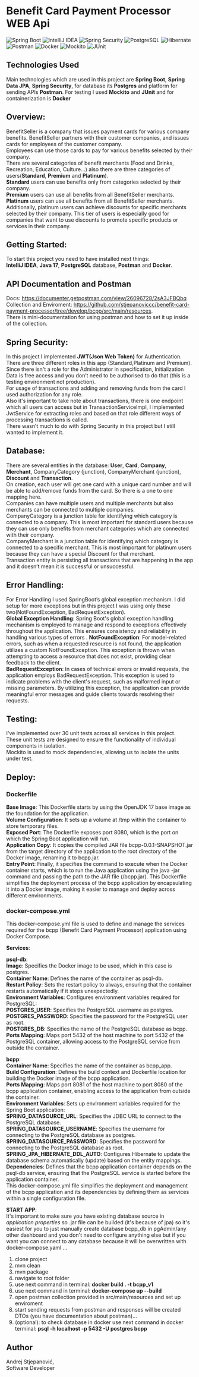 # Benefit Card Payment Processor WEB Api
![Spring Boot](https://img.shields.io/badge/Spring%20Boot-black?logo=springboot)
![IntelliJ IDEA](https://img.shields.io/badge/IntelliJ%20IDEA-black?logo=intellijidea)
![Spring Security](https://img.shields.io/badge/Spring%20Security-black?logo=springsecurity)
![PostgreSQL](https://img.shields.io/badge/PostgreSQL-blue?logo=postgresql&logoColor=white)
![Hibernate](https://img.shields.io/badge/Hibernate-red?logo=hibernate&logoColor=black)
![Postman](https://img.shields.io/badge/Postman-orange?logo=postman&logoColor=black)
![Docker](https://img.shields.io/badge/Docker-blue?logo=docker&logoColor=white)
![Mockito](https://img.shields.io/badge/Mockito-yellow?logo=mockito&logoColor=black)
![JUnit](https://img.shields.io/badge/JUnit-brightgreen?logo=junit&logoColor=black)

## Technologies Used
Main technologies which are used in this project are **Spring Boot**, **Spring Data JPA**, **Spring Security**, for database its **Postgres** and platform for sending APIs **Postman**. For testing I used **Mockito** and **JUnit** and for containerization is **Docker**

## Overview:  
BenefitSeller is a company that issues payment cards for various company benefits. BenefitSeller partners with their customer companies, and issues cards for employees of the customer company.  
Employees can use those cards to pay for various benefits selected by their company.  
There are several categories of benefit merchants (Food and Drinks, Recreation, Education, Culture…) also there are three categories of users(**Standard**, **Premium** and **Platinum**).  
**Standard** users can use benefits only from categories selected by their company.  
**Premium** users can use all benefits from all BenefitSeller merchants.  
**Platinum** users can use all benefits from all BenefitSeller merchants. Additionally, platinum users can achieve discounts for specific merchants selected by their company. This tier of users is especially good for companies that want to use discounts to promote specific products or services in their company.

## Getting Started:  
To start this project you need to have installed next things:  
**IntelliJ IDEA**, **Java 17**, **PostgreSQL** database, **Postman** and **Docker**.

## API Documentation and Postman  
Docs: https://documenter.getpostman.com/view/26096728/2sA3JFBQbq  
Collection and Enviroment: https://github.com/stjepanoviccc/benefit-card-payment-processor/tree/develop/bcpp/src/main/resources.   
There is mini-documentation for using postman and how to set it up inside of the collection.  

## Spring Security:  

In this project I implemented **JWT(Json Web Token)** for Authentication.  
There are three different roles in this app (Standard,Platinum and Premium). Since there isn't a role for the Administrator in specification, Initialization Data is free access and you don’t need to be authorised to do that (this is a testing environment not production).   
For usage of transactions and adding and removing funds from the card I used authorization for any role.  
Also it's important to take note about transactions, there is one endpoint which all users can access but in TransactionServiceImpl, I implemented JwtService for extracting roles and based on that role different ways of processing transactions is called.  
There wasn’t much to do with Spring Security in this project but I still wanted to implement it.  

## Database:  

There are several entities in the database: **User**, **Card**, **Company**, **Merchant**, CompanyCategory (junction), CompanyMerchant (junction), **Discount** and **Transaction**.  
On creation, each user will get one card with a unique card number and will be able to add/remove funds from the card. So there is a one to one mapping here.  
Companies can have multiple users and multiple merchants but also merchants can be connected to multiple companies.   
CompanyCategory is a junction table for identifying which category is connected to a company. This is most important for standard users because they can use only benefits from merchant categories which are connected with their company.  
CompanyMerchant is a junction table for identifying which category is connected to a specific merchant. This is most important for platinum users because they can have a special Discount for that merchant.  
Transaction entity is persisting all transactions that are happening in the app and it doesn’t mean it is successful or unsuccessful.  

## Error Handling:  

For Error Handling I used SpringBoot’s global exception mechanism. I did setup for more exceptions but in this project I was using only these two(NotFoundException, BadRequestException).  
**Global Exception Handling**: Spring Boot's global exception handling mechanism is employed to manage and respond to exceptions effectively throughout the application. This ensures consistency and reliability in handling various types of errors  .
**NotFoundException**: For model-related errors, such as when a requested resource is not found, the application utilizes a custom NotFoundException. This exception is thrown when attempting to access a resource that does not exist, providing clear feedback to the client.  
**BadRequestException**: In cases of technical errors or invalid requests, the application employs BadRequestException. This exception is used to indicate problems with the client's request, such as malformed input or missing parameters. By utilizing this exception, the application can provide meaningful error messages and guide clients towards resolving their requests.

## Testing:  

I've implemented over 30 unit tests across all services in this project.  
These unit tests are designed to ensure the functionality of individual components in isolation.  
Mockito is used to mock dependencies, allowing us to isolate the units under test.

## Deploy:  

### Dockerfile  
**Base Image**: This Dockerfile starts by using the OpenJDK 17 base image as the foundation for the application.  
**Volume Configuration**: It sets up a volume at /tmp within the container to store temporary files.  
**Exposed Port**: The Dockerfile exposes port 8080, which is the port on which the Spring Boot application will run.  
**Application Copy**: It copies the compiled JAR file bcpp-0.0.1-SNAPSHOT.jar from the target directory of the application to the root directory of the Docker image, renaming it to bcpp.jar.  
**Entry Point**: Finally, it specifies the command to execute when the Docker container starts, which is to run the Java application using the java -jar command and passing the path to the JAR file (/bcpp.jar). 
This Dockerfile simplifies the deployment process of the bcpp application by encapsulating it into a Docker image, making it easier to manage and deploy across different environments.  

### docker-compose.yml  
This docker-compose.yml file is used to define and manage the services required for the bcpp (Benefit Card Payment Processor) application using Docker Compose.  

**Services**:  

**psql-db**:    
**Image**: Specifies the Docker image to be used, which in this case is postgres.  
**Container Name**: Defines the name of the container as psql-db.  
**Restart Policy**: Sets the restart policy to always, ensuring that the container restarts automatically if it stops unexpectedly.  
**Environment Variables**: Configures environment variables required for PostgreSQL:  
**POSTGRES_USER**: Specifies the PostgreSQL username as postgres.  
**POSTGRES_PASSWORD**: Specifies the password for the PostgreSQL user as root.  
**POSTGRES_DB**: Specifies the name of the PostgreSQL database as bcpp.  
**Ports Mapping**: Maps port 5432 of the host machine to port 5432 of the PostgreSQL container, allowing access to the PostgreSQL service from outside the container.  

**bcpp**:  
**Container Name**: Specifies the name of the container as bcpp_app.  
**Build Configuration**: Defines the build context and Dockerfile location for building the Docker image of the bcpp application.  
**Ports Mapping**: Maps port 8081 of the host machine to port 8080 of the bcpp application container, enabling access to the application from outside the container.  
**Environment Variables**: Sets up environment variables required for the Spring Boot application:  
**SPRING_DATASOURCE_URL**: Specifies the JDBC URL to connect to the PostgreSQL database.  
**SPRING_DATASOURCE_USERNAME**: Specifies the username for connecting to the PostgreSQL database as postgres.  
**SPRING_DATASOURCE_PASSWORD**: Specifies the password for connecting to the PostgreSQL database as root.  
**SPRING_JPA_HIBERNATE_DDL_AUTO**: Configures Hibernate to update the database schema automatically (update) based on the entity mappings.  
**Dependencies**: Defines that the bcpp application container depends on the psql-db service, ensuring that the PostgreSQL service is started before the application container.  
This docker-compose.yml file simplifies the deployment and management of the bcpp application and its dependencies by defining them as services within a single configuration file.  

**START APP**:  
It's important to make sure you have existing database source in *application.properties* so .jar file can be builded (it's because of jpa) so it's easiest for you to just manually create database bcpp_db in pgAdmin/any other dashboard and you don't need to configure anything else but if you want you can connect to any database because it will be overwritten with docker-compose.yaml ...  
1. clone project  
2. mvn clean  
3. mvn package  
1. navigate to root folder  
2. use next command in terminal: **docker build . -t bcpp_v1**  
3. use next command in terminal: **docker-compose up --build**  
4. open postman collection provided in src/main/resources and set up enviroment  
5. start sending requests from postman and responses will be created DTOs (you have documentation about postman)...  
6. (optional): to check database in docker use next command in docker terminal:  **psql -h localhost -p 5432 -U postgres bcpp**  

## Author  
Andrej Stjepanović,  
Software Developer
